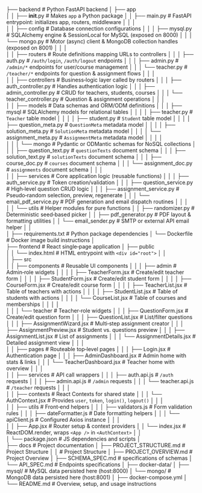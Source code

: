 ├── backend                                # Python FastAPI backend
│   ├── app  
│   │   ├── __init__.py                    # Makes `app` a Python package
│   │   ├── main.py                        # FastAPI entrypoint: initializes app, routers, middleware
│   │   │  
│   │   ├── config                         # Database connection configurations
│   │   │   ├── mysql.py                   # SQLAlchemy engine & SessionLocal for MySQL (exposed on 8000)
│   │   │   └── mongo.py                   # Motor (async) client & MongoDB collection handles (exposed on 8001)
│   │   │  
│   │   ├── routers                        # Route definitions mapping URLs to controllers
│   │   │   ├── auth.py                    # `/auth/login`, `/auth/logout` endpoints
│   │   │   ├── admin.py                   # `/admin/*` endpoints for user/course management
│   │   │   └── teacher.py                 # `/teacher/*` endpoints for question & assignment flows
│   │   │  
│   │   ├── controllers                    # Business‑logic layer called by routers
│   │   │   ├── auth_controller.py         # Handles authentication logic
│   │   │   ├── admin_controller.py        # CRUD for teachers, students, courses
│   │   │   └── teacher_controller.py      # Question & assignment operations
│   │   │  
│   │   ├── models                         # Data schemas and ORM/ODM definitions
│   │   │   ├── mysql                      # SQLAlchemy models for relational tables
│   │   │   │   ├── teacher.py             # `Teacher` table model
│   │   │   │   ├── student.py             # `Student` table model
│   │   │   │   ├── question_meta.py       # `QuestionMeta` metadata model
│   │   │   │   ├── solution_meta.py       # `SolutionMeta` metadata model
│   │   │   │   └── assignment_meta.py     # `AssignmentMeta` metadata model
│   │   │   │  
│   │   │   └── mongo                      # Pydantic or ODMantic schemas for NoSQL collections
│   │   │       ├── question_text.py       # `questionTexts` document schema
│   │   │       ├── solution_text.py       # `solutionTexts` document schema
│   │   │       ├── course_doc.py          # `courses` document schema
│   │   │       └── assignment_doc.py      # `assignments` document schema
│   │   │  
│   │   ├── services                       # Core application logic (reusable functions)
│   │   │   ├── auth_service.py            # Token creation/validation
│   │   │   ├── question_service.py        # High‑level question CRUD logic
│   │   │   ├── assignment_service.py      # Pseudo‑random selection, preview, regenerate
│   │   │   └── email_pdf_service.py       # PDF generation and email dispatch routines
│   │   │  
│   │   └── utils                          # Helper modules for pure functions
│   │       ├── randomizer.py              # Deterministic seed‑based picker
│   │       ├── pdf_generator.py           # PDF layout & formatting utilities
│   │       └── email_sender.py            # SMTP or external API email helper
│   │  
│   ├── requirements.txt                   # Python package dependencies
│   └── Dockerfile                         # Docker image build instructions
│  
├── frontend                               # React single‑page application
│   ├── public  
│   │   └── index.html                     # HTML entrypoint with `<div id="root">`
│   │  
│   ├── src  
│   │   ├── components                     # Reusable UI components
│   │   │   ├── admin                      # Admin‑role widgets
│   │   │   │   ├── TeacherForm.jsx        # Create/edit teacher form
│   │   │   │   ├── StudentForm.jsx        # Create/edit student form
│   │   │   │   ├── CourseForm.jsx         # Create/edit course form
│   │   │   │   ├── TeacherList.jsx        # Table of teachers with actions
│   │   │   │   ├── StudentList.jsx        # Table of students with actions
│   │   │   │   └── CourseList.jsx         # Table of courses and memberships
│   │   │   │  
│   │   │   └── teacher                    # Teacher‑role widgets
│   │   │       ├── QuestionForm.jsx       # Create/edit question form
│   │   │       ├── QuestionList.jsx       # List/filter questions
│   │   │       ├── AssignmentWizard.jsx   # Multi‑step assignment creator
│   │   │       ├── AssignmentPreview.jsx  # Student vs. questions preview
│   │   │       ├── AssignmentList.jsx     # List of assignments
│   │   │       └── AssignmentDetails.jsx  # Detailed assignment view
│   │   │  
│   │   ├── pages                          # Routeable top‑level pages
│   │   │   ├── Login.jsx                  # Authentication page
│   │   │   ├── AdminDashboard.jsx         # Admin home with stats & links
│   │   │   └── TeacherDashboard.jsx       # Teacher home with overview
│   │   │  
│   │   ├── services                       # API call wrappers
│   │   │   ├── auth.api.js                # `/auth` requests
│   │   │   ├── admin.api.js               # `/admin` requests
│   │   │   └── teacher.api.js             # `/teacher` requests
│   │   │  
│   │   ├── contexts                       # React Contexts for shared state
│   │   │   └── AuthContext.jsx            # Provides `user`, `token`, `login()`, `logout()`
│   │   │  
│   │   ├── utils                          # Front‑end helpers
│   │   │   ├── validators.js              # Form validation rules
│   │   │   ├── dateFormatter.js           # Date formatting helpers
│   │   │   └── apiClient.js               # Configured Axios instance
│   │   │  
│   │   ├── App.jsx                        # Router setup & context providers
│   │   └── index.jsx                      # ReactDOM.render, wraps `<App />` in `<AuthContext>`
│   │  
│   └── package.json                       # JS dependencies and scripts
│  
├── docs                                   # Project documentation
│   ├── PROJECT_STRUCTURE.md               # Project Structure
│   │   # Project Structure
│   ├── PROJECT_OVERVIEW.md                # Project Overview
│   ├── SCHEMA_SPEC.md                     # specifications of schemas
│   └── API_SPEC.md                        # Endpoints specifications 
│
├── docker-data/
│   ├── mysql/                             # MySQL data persisted here (host:8000)
│   └── mongo/                             # MongoDB data persisted here (host:8001)
│
├── docker-compose.yml
│
└── README.md                              # Overview, setup, and usage instructions
